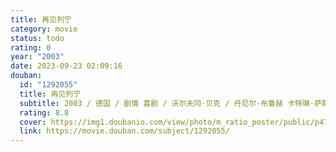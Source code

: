 ```yaml
---
title: 再见列宁
category: movie
status: todo
rating: 0
year: "2003"
date: 2023-09-23 02:09:16
douban:
  id: "1292055"
  title: 再见列宁
  subtitle: 2003 / 德国 / 剧情 喜剧 / 沃尔夫冈·贝克 / 丹尼尔·布鲁赫 卡特琳·萨斯
  rating: 8.8
  cover: https://img1.doubanio.com/view/photo/m_ratio_poster/public/p478546260.jpg
  link: https://movie.douban.com/subject/1292055/
---
```


